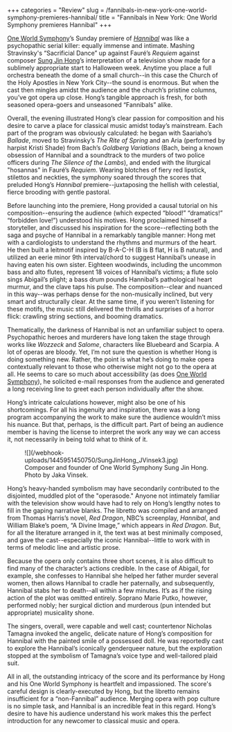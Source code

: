 +++
categories = "Review"
slug = /fannibals-in-new-york-one-world-symphony-premieres-hannibal/
title = "Fannibals in New York: One World Symphony premieres Hannibal"
+++

[One World Symphony](/scene/companies/one-world-symphony/)’s Sunday premiere of [*Hannibal*](https://www.youtube.com/watch?feature=player_embedded&v=g-E0KcaR2S0) was like a psychopathic serial killer: equally immense and intimate. Mashing Stravinsky's “Sacrificial Dance” up against Fauré’s *Requiem* against composer [Sung Jin Hong](http://www.oneworldsymphony.org/artists_founders.shtml)’s interpretation of a television show made for a sublimely appropriate start to Halloween week. Anytime you place a full orchestra beneath the dome of a small church--in this case the Church of the Holy Apostles in New York City--the sound is enormous. But when the cast then mingles amidst the audience and the church’s pristine columns, you’ve got opera up close. Hong’s tangible approach is fresh, for both seasoned opera-goers and unseasoned “Fannibals” alike. 
 
Overall, the evening illustrated Hong’s clear passion for composition and his desire to carve a place for classical music amidst today’s mainstream. Each part of the program was obviously calculated: he began with Saariaho’s *Ballade*, moved to Stravinsky’s *The Rite of Spring* and an Aria (performed by harpist Kristi Shade) from Bach’s *Goldberg Variations* (Bach, being a known obsession of Hannibal and a soundtrack to the murders of two police officers during *The Silence of the Lambs*), and ended with the liturgical "hosannas" in Fauré’s *Requiem*. Wearing blotches of fiery red lipstick, stilettos and neckties, the symphony soared through the scores that preluded Hong’s *Hannibal* premiere--juxtaposing the hellish with celestial, fierce brooding with gentle pastoral. 

Before launching into the premiere, Hong provided a causal tutorial on his composition--ensuring the audience (which expected “blood!” “dramatics!” “forbidden love!”) understood his motives.  Hong proclaimed himself a storyteller, and discussed his inspiration for the score--reflecting both the saga and psyche of Hannibal in a remarkably tangible manner: Hong met with a cardiologists to understand the rhythms and murmurs of the heart. He then built a leitmotif inspired by B-A-C-H (B is B flat, H is B natural), and utilized an eerie minor 9th interval/chord to suggest Hannibal’s unease in having eaten his own sister. Eighteen woodwinds, including the uncommon bass and alto flutes, represent 18 voices of Hannibal’s victims; a flute solo sings Abigail’s plight; a bass drum pounds Hannibal’s pathological heart murmur, and the clave taps his pulse. The composition--clear and nuanced in this way--was perhaps dense for the non-musically inclined, but very smart and structurally clear. At the same time, if you weren’t listening for these motifs, the music still delivered the thrills and surprises of a horror flick: crawling string sections, and booming dramatics.

Thematically, the darkness of Hannibal is not an unfamiliar subject to opera. Psychopathic heroes and murderers have long taken the stage through works like *Wozzeck* and *Salome*, characters like Bluebeard and Scarpia. A lot of operas are bloody. Yet, I’m not sure the question is whether Hong is doing something new. Rather, the point is what he’s doing to make opera contextually relevant to those who otherwise might not go to the opera at all. He seems to care so much about accessibility (as does [One World Symphony](http://www.oneworldsymphony.org/contr_commmusic.shtml)), he solicited e-mail responses from the audience and generated a long receiving line to greet each person individually after the show.

Hong’s intricate calculations however, might also be one of his shortcomings. For all his ingenuity and inspiration, there was a long program accompanying the work to make sure the audience wouldn’t miss his nuance. But that, perhaps, is the difficult part. Part of being an audience member is having the license to interpret the work any way we can access it, not necessarily in being told what to think of it. 

<figure data-type="image">
![](/webhook-uploads/1445951450750/SungJinHong_JVinsek3.jpg)
<figcaption>Composer and founder of One World Symphony Sung Jin Hong. Photo by Jaka Vinsek.</figcaption>
</figure>

Hong’s heavy-handed symbolism may have secondarily contributed to the disjointed, muddled plot of the "operasode." Anyone not intimately familiar with the television show would have had to rely on Hong’s lengthy notes to fill in the gaping narrative blanks. The libretto was compiled and arranged from Thomas Harris’s novel, *Red Dragon*, NBC’s screenplay, *Hannibal*, and William Blake’s poem, “A Divine Image,” which appears in *Red Dragon*. But, for all the literature arranged in it, the text was at best minimally composed, and gave the cast--especially the iconic Hannibal--little to work with in terms of melodic line and artistic prose. 

Because the opera only contains three short scenes, it is also difficult to find many of the character’s actions credible. In the case of Abigail, for example, she confesses to Hannibal she helped her father murder several women, then allows Hannibal to cradle her paternally, and subsequently, Hannibal stabs her to death--all within a few minutes. It’s as if the rising action of the plot was omitted entirely. Soprano Marie Putko, however, performed nobly; her surgical diction and murderous (pun intended but appropriate) musicality shone. 

The singers, overall, were capable and well cast; countertenor Nicholas Tamagna invoked the angelic, delicate nature of Hong’s composition for Hannibal with the painted smile of a possessed doll. He was reportedly cast to explore the Hannibal’s iconically genderqueer nature, but the exploration stopped at the symbolism of Tamagna’s voice type and well-tailored plaid suit. 

All in all, the outstanding intricacy of the score  and its performance by Hong and his One World Symphony is heartfelt and impassioned. The score's careful design is clearly-executed by Hong, but the libretto remains insufficient for a “non-Fannibal” audience. Merging opera with pop culture is no simple task, and Hannibal is an incredible feat in this regard. Hong’s desire to have his audience understand his work makes this the perfect introduction for any newcomer to classical music and opera.
